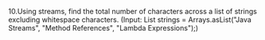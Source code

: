 10.Using streams, find the total number of characters across a list of strings excluding whitespace characters. (Input:
List<String> strings = Arrays.asList("Java Streams", "Method References", "Lambda Expressions");)
